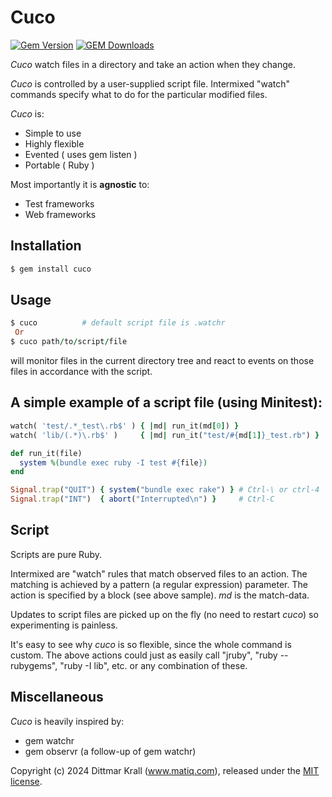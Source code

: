# Cuco

[![Gem Version](https://badge.fury.io/rb/cuco.png)](http://badge.fury.io/rb/cuco)
[![GEM Downloads](https://img.shields.io/gem/dt/cuco?color=168AFE&logo=ruby&logoColor=FE1616)](https://rubygems.org/gems/cuco)

*Cuco* watch files in a directory and take an action when they change.

*Cuco* is controlled by a user-supplied script file.
Intermixed "watch" commands specify what to do
for the particular modified files.

*Cuco* is:

* Simple to use
* Highly flexible
* Evented               ( uses gem listen )
* Portable              ( Ruby )

Most importantly it is **agnostic** to:

* Test frameworks
* Web frameworks

## Installation

```ruby
$ gem install cuco
```

## Usage

```ruby
$ cuco          # default script file is .watchr
 Or
$ cuco path/to/script/file
```

will monitor files in the current directory tree
and react to events on those files in accordance with the script.

## A simple example of a script file (using Minitest):

```ruby
watch( 'test/.*_test\.rb$' ) { |md| run_it(md[0]) }
watch( 'lib/(.*)\.rb$' )     { |md| run_it("test/#{md[1]}_test.rb") }

def run_it(file)
  system %(bundle exec ruby -I test #{file})
end

Signal.trap("QUIT") { system("bundle exec rake") } # Ctrl-\ or ctrl-4
Signal.trap("INT")  { abort("Interrupted\n") }     # Ctrl-C
```

## Script

Scripts are pure Ruby.

Intermixed are "watch" rules that match observed files to an action.
The matching is achieved by a pattern (a regular expression) parameter.
The action is specified by a block (see above sample).
*md* is the match-data.

Updates to script files are picked up on the fly (no need to restart *cuco*)
so experimenting is painless.

It's easy to see why *cuco* is so flexible,
since the whole command is custom.
The above actions could just as easily call "jruby", "ruby --rubygems",
"ruby -I lib", etc. or any combination of these.

## Miscellaneous

*Cuco* is heavily inspired by:

* gem watchr
* gem observr (a follow-up of gem watchr)

Copyright (c) 2024 Dittmar Krall (www.matiq.com),
released under the [MIT license](https://opensource.org/licenses/MIT).
